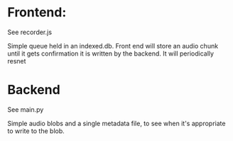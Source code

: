 # Frontend:

See recorder.js

Simple queue held in an indexed.db. Front end will store an audio chunk until it gets confirmation it is written by the backend. It will periodically resnet

# Backend

See main.py

Simple audio blobs and a single metadata file, to see when it's appropriate to write to the blob.
